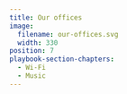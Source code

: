 ```yaml
---
title: Our offices
image:
  filename: our-offices.svg
  width: 330
position: 7
playbook-section-chapters:
  - Wi-Fi
  - Music
---
```

